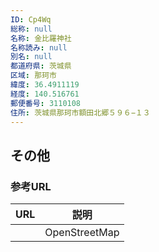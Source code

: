 ```yaml
---
ID: Cp4Wq
総称: null
名称: 金比羅神社
名称読み: null
別名: null
都道府県: 茨城県
区域: 那珂市
緯度: 36.4911119
経度: 140.516761
郵便番号: 3110108
住所: 茨城県那珂市額田北郷５９６−１３
---
```


## その他

### 参考URL

| URL | 説明          |
| --- | ------------- |
|     | OpenStreetMap |
